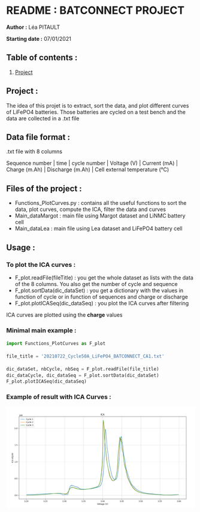 # README : BATCONNECT PROJECT
**Author :** Léa PITAULT

**Starting date :** 07/01/2021

## Table of contents :
1. [Project](#project)

## Project :
The idea of this projet is to extract, sort the data, and plot different curves of LiFePO4 batteries.
Those batteries are cycled on a test bench and the data are collected in a .txt file

## Data file format : 
.txt file with 8 columns

Sequence number | time | cycle number | Voltage (V) | Current (mA) | Charge (m.Ah) | Discharge (m.Ah) | Cell external temperature (°C)

## Files of the project : 
- Functions_PlotCurves.py : contains all the useful functions to sort the data, plot curves, compute the ICA, filter the data and curves
- Main_dataMargot : main file using Margot dataset and LiNMC battery cell
- Main_dataLea : main file using Lea dataset and LiFePO4 battery cell

## Usage :

### To plot the ICA curves :
 - F_plot.readFile(fileTitle) : you get the whole dataset as lists with the data of the 8 columns. You also get the number of cycle and sequence
 - F_plot.sortData(dic_dataSet) : you get a dictionary with the values in function of cycle or in function of sequences and charge or discharge
 - F_plot.plotICASeq(dic_dataSeq) : you plot the ICA curves after filtering

ICA curves are plotted using the **charge** values

### Minimal main example :
```python
import Functions_PlotCurves as F_plot

file_title = '20210722_Cycle50A_LiFePO4_BATCONNECT_CA1.txt'

dic_dataSet, nbCycle, nbSeq = F_plot.readFile(file_title)
dic_dataCycle, dic_dataSeq = F_plot.sortData(dic_dataSet)
F_plot.plotICASeq(dic_dataSeq)
```

### Example of result with ICA Curves :

![](ICACurves.PNG)
